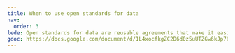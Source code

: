 ```yaml
---
title: When to use open standards for data
nav:
  order: 3
lede: Open standards for data are reusable agreements that make it easier for people and organisations to publish, access, share and use better quality data. Where possible, consider using an existing open standard rather than developing a new one.
gdoc: https://docs.google.com/document/d/1L4xocfkgZC2D6d0z5uUTZGw6kJp76WpKdBwnzb11z1c/edit#
---
```

